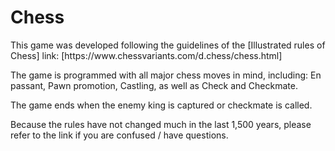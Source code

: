 <h1>Chess</h1>
<p>
This game was developed following the guidelines of the [Illustrated rules of Chess]
link: [https://www.chessvariants.com/d.chess/chess.html]
</p>
<p>
The game is programmed with all major chess moves in mind, including:
En passant, Pawn promotion, Castling, as well as Check and Checkmate.
</p>
<p>
The game ends when the enemy king is captured or checkmate is called.
</p>
<p>
Because the rules have not changed much in the last 1,500 years,
please refer to the link if you are confused / have questions.
</p>

